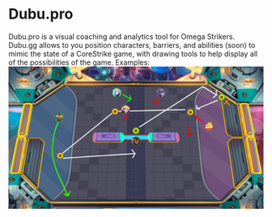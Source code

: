 # Dubu.pro
Dubu.pro is a visual coaching and analytics tool for Omega Strikers. Dubu.gg allows to you position characters, barriers, and abilities (soon) to mimic the state of a CoreStrike game, with drawing tools to help display all of the possibilities of the game. 
Examples:
![Night Market](images/example1.png)
